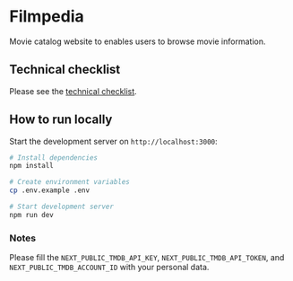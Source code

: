 # Filmpedia

Movie catalog website to enables users to browse movie information.

## Technical checklist

Please see the [technical checklist](https://github.com/andriannus/filmpedia/blob/main/TECHNICAL.md).

## How to run locally

Start the development server on `http://localhost:3000`:

```bash
# Install dependencies
npm install

# Create environment variables
cp .env.example .env

# Start development server
npm run dev
```

### Notes

Please fill the `NEXT_PUBLIC_TMDB_API_KEY`, `NEXT_PUBLIC_TMDB_API_TOKEN`, and `NEXT_PUBLIC_TMDB_ACCOUNT_ID` with your personal data.
